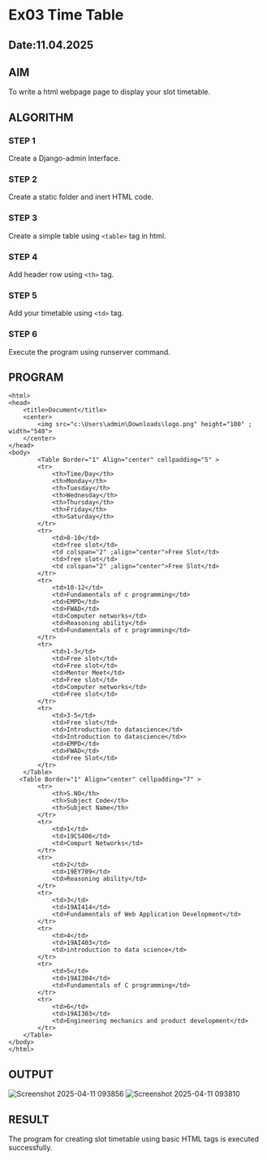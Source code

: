 # Ex03 Time Table
## Date:11.04.2025

## AIM
To write a html webpage page to display your slot timetable.

## ALGORITHM
### STEP 1
Create a Django-admin Interface.

### STEP 2
Create a static folder and inert HTML code.

### STEP 3
Create a simple table using ```<table>``` tag in html.

### STEP 4
Add header row using ```<th>``` tag.

### STEP 5
Add your timetable using ```<td>``` tag.

### STEP 6
Execute the program using runserver command.

## PROGRAM
```
<html>
<head>
    <title>Document</title>
    <center>
        <img src="c:\Users\admin\Downloads\logo.png" height="100" ; width="540">
    </center>
</head>
<body>
        <Table Border="1" Align="center" cellpadding="5" >  
        <tr>
            <th>Time/Day</th>
            <th>Monday</th>
            <th>Tuesday</th>
            <th>Wednesday</th>
            <th>Thursday</th>
            <th>Friday</th>
            <th>Saturday</th>
        </tr>
        <tr>
            <td>8-10</td>
            <td>free slot</td>
            <td colspan="2" ;align="center">Free Slot</td>
            <td>free slot</td>
            <td colspan="2" ;align="center">Free Slot</td>
        </tr>
        <tr>
            <td>10-12</td>
            <td>Fundamentals of c programming</td>
            <td>EMPD</td>
            <td>FWAD</td>
            <td>Computer networks</td>
            <td>Reasoning ability</td>
            <td>Fundamentals of c programming</td>
        </tr>
        <tr>
            <td>1-3</td>
            <td>Free slot</td>
            <td>Free slot</td>
            <td>Mentor Meet</td>
            <td>Free slot</td>
            <td>Computer networks</td>
            <td>Free slot</td>
        </tr>
        <tr>
            <td>3-5</td>
            <td>Free slot</td>
            <td>Introduction to datascience</td>
            <td>Introduction to datascience</td>>
            <td>EMPD</td>
            <td>FWAD</td>
            <td>Free Slot</td>
        </tr>
    </Table>
   <Table Border="1" Align="center" cellpadding="7" >  
        <tr>
            <th>S.NO</th>
            <th>Subject Code</th>
            <th>Subject Name</th>
        </tr>
        <tr>
            <td>1</td>
            <td>19CS406</td>
            <td>Compurt Networks</td>
        </tr>
        <tr>
            <td>2</td>
            <td>19EY709</td>
            <td>Reasoning ability</td>
        </tr>
        <tr>
            <td>3</td>
            <td>19AI414</td>
            <td>Fundamentals of Web Application Development</td>
        </tr>
        <tr>
            <td>4</td>
            <td>19AI403</td>
            <td>introduction to data science</td>
        </tr>
        <tr>
            <td>5</td>
            <td>19AI304</td>
            <td>Fundamentals of C programming</td>
        </tr>
        <tr>
            <td>6</td>
            <td>19AI303</td>
            <td>Engineering mechanics and product development</td>
        </tr>
    </Table>
</body>
</html>

```



## OUTPUT
![Screenshot 2025-04-11 093856](https://github.com/user-attachments/assets/fa37316e-701e-4590-9d0b-24a46cf7b0e6)
![Screenshot 2025-04-11 093810](https://github.com/user-attachments/assets/3a72014c-4a68-4378-ab3e-0937f7eeb3f8)




## RESULT
The program for creating slot timetable using basic HTML tags is executed successfully.
